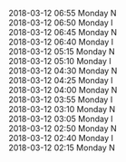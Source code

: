 2018-03-12 06:55 Monday  N  
2018-03-12 06:50 Monday  I  
2018-03-12 06:45 Monday  N  
2018-03-12 06:40 Monday  I  
2018-03-12 05:15 Monday  N  
2018-03-12 05:10 Monday  I  
2018-03-12 04:30 Monday  N  
2018-03-12 04:25 Monday  I  
2018-03-12 04:00 Monday  N  
2018-03-12 03:55 Monday  I  
2018-03-12 03:10 Monday  N  
2018-03-12 03:05 Monday  I  
2018-03-12 02:50 Monday  N  
2018-03-12 02:40 Monday  I  
2018-03-12 02:15 Monday  N  

